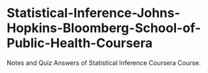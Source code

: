 # Statistical-Inference-Johns-Hopkins-Bloomberg-School-of-Public-Health-Coursera
Notes and Quiz Answers of Statistical Inference Coursera Course.
